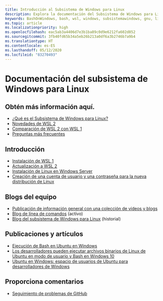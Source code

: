 ```yaml
---
title: Introducción al Subsistema de Windows para Linux
description: Explora la documentación del Subsistema de Windows para Linux.
keywords: BashOnWindows, bash, wsl, windows, subsistemawindows, gnu, linux
ms.topic: article
ms.localizationpriority: high
ms.openlocfilehash: eac5ab3a4406d7e3b1ba89c0d9e6212fa602d852
ms.sourcegitcommit: 3fb40fd65b34a5eb26b213a0df6a3b2746b7a9b4
ms.translationtype: HT
ms.contentlocale: es-ES
ms.lasthandoff: 05/12/2020
ms.locfileid: "83270493"
---
```

# <a name="windows-subsystem-for-linux-documentation"></a>Documentación del subsistema de Windows para Linux

## <a name="learn-more-here"></a>Obtén más información aquí.

* [¿Qué es el Subsistema de Windows para Linux?](about.md)
* [Novedades de WSL 2](wsl2-index.md)
* [Comparación de WSL 2 con WSL 1](compare-versions.md)
* [Preguntas más frecuentes](faq.md)

## <a name="get-started"></a>Introducción

* [Instalación de WSL 1](install-win10.md)
* [Actualización a WSL 2](install-win10.md#update-to-wsl-2)
* [Instalación de Linux en Windows Server](install-on-server.md)
* [Creación de una cuenta de usuario y una contraseña para la nueva distribución de Linux](user-support.md)

## <a name="team-blogs"></a>Blogs del equipo

* [Publicación de información general con una colección de vídeos y blogs](https://blogs.msdn.microsoft.com/commandline/learn-about-windows-console-and-windows-subsystem-for-linux-wsl/)
* [Blog de línea de comandos](https://blogs.msdn.microsoft.com/commandline/) (activo)
* [Blog del subsistema de Windows para Linux](https://blogs.msdn.microsoft.com/wsl/) (historial)

## <a name="posts-and-articles"></a>Publicaciones y artículos

* [Ejecución de Bash en Ubuntu en Windows](https://blogs.windows.com/buildingapps/2016/03/30/run-bash-on-ubuntu-on-windows/)
* [Los desarrolladores pueden ejecutar archivos binarios de Linux de Ubuntu en modo de usuario y Bash en Windows 10](https://www.hanselman.com/blog/DevelopersCanRunBashShellAndUsermodeUbuntuLinuxBinariesOnWindows10.aspx)
* [Ubuntu en Windows: espacio de usuarios de Ubuntu para desarrolladores de Windows](https://insights.ubuntu.com/2016/03/30/ubuntu-on-windows-the-ubuntu-userspace-for-windows-developers/)

## <a name="provide-feedback"></a>Proporciona comentarios

* [Seguimiento de problemas de GitHub](https://github.com/Microsoft/BashOnWindows/issues)
